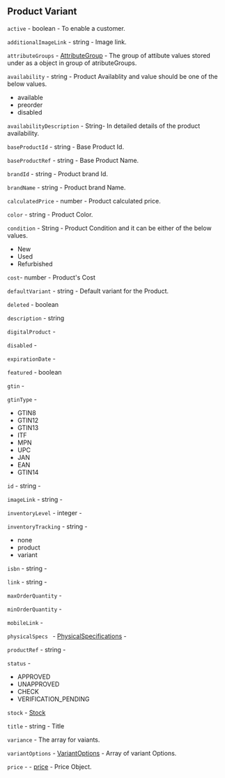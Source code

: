  ## Product Variant
 
 `active` - boolean - To enable  a customer.
 
 `additionalImageLink` - string - Image link.
 
 `attributeGroups` - [AttributeGroup](attributeGroup.md) - The group of attibute values stored under as a object in group of atributeGroups.
 
 `availability` - string - Product Availablity and value should be one of the below values.
 - available
 - preorder
 - disabled 
 
 `availabilityDescription` - String- In detailed details of the product availability.
 
 `baseProductId` - string - Base Product Id.
 
 `baseProductRef` - string - Base Product Name.
 
 `brandId` - string - Product brand Id.
 
 `brandName` - string - Product brand Name.
 
 `calculatedPrice` - number - Product calculated price.
 
 `color` - string  - Product Color.
 
 `condition` - String - Product Condition and it can be either of the below values.
 - New
 - Used
 - Refurbished 
 
 `cost`- number - Product's Cost
 
 `defaultVariant` - string - Default variant for the Product.
 
 `deleted` -  boolean
 
 `description` -  string
 
 `digitalProduct` -  
 
 `disabled` - 
 
 `expirationDate` - 
 
 `featured` - boolean
 
 `gtin` - 
 
 `gtinType` -
- GTIN8
- GTIN12
- GTIN13
- ITF
- MPN
- UPC
- JAN
- EAN
- GTIN14 
  
 `id` - string - 
 
 `imageLink` - string -
 
 `inventoryLevel` - integer - 
 
 `inventoryTracking` - string -
 - none
 - product
 - variant 
 
 `isbn` - string -
 
 `link` - string -
 
 `maxOrderQuantity` - 
 
 `minOrderQuantity` - 
 
 `mobileLink` - 
 
 `physicalSpecs	` - [PhysicalSpecifications](physicalspecs.md) -
  
 `productRef` - string -
 
 `status` - 
 - APPROVED
 - UNAPPROVED
 - CHECK
 - VERIFICATION_PENDING 
 
 `stock` - [Stock](stock.md)
 
 `title` - string  - Title
  
 `variance` - The array for vaiants.
  
 `variantOptions` - [VariantOptions](variantoptions.md) - Array of variant Options.

  `price` - - [price](price.md) - Price Object.

 
 